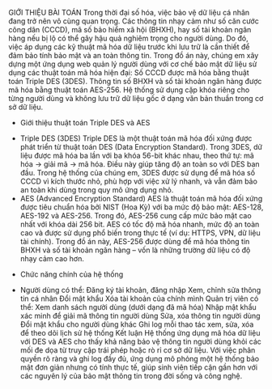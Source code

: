 GIỚI THIỆU BÀI TOÁN
    Trong thời đại số hóa, việc bảo vệ dữ liệu cá nhân đang trở nên vô cùng quan trọng. Các thông tin nhạy cảm như số căn cước công dân (CCCD), mã số bảo hiểm xã hội (BHXH), hay số tài khoản ngân hàng nếu bị lộ có  thể gây hậu quả nghiêm trọng cho người dùng. Do đó, việc áp dụng các kỹ thuật mã hóa dữ liệu trước khi lưu trữ là cần thiết để đảm bảo tính bảo mật và an toàn thông tin.
    Trong đồ án này, chúng em xây dựng một ứng dụng web quản lý người dùng với cơ chế bảo mật dữ liệu sử dụng các thuật toán mã hóa hiện đại:
    Số CCCD được mã hóa bằng thuật toán Triple DES (3DES).
    Thông tin số BHXH và số tài khoản ngân hàng được mã hóa bằng thuật toán AES-256.
    Hệ thống sử dụng cặp khóa riêng cho từng người dùng và không lưu trữ dữ liệu gốc ở dạng văn bản thuần trong cơ sở dữ liệu.
+ Giới thiệu thuật toán Triple DES và AES
- Triple DES (3DES)
    Triple DES là một thuật toán mã hóa đối xứng được phát triển từ thuật toán DES (Data Encryption Standard). Trong 3DES, dữ liệu được mã hóa ba lần với ba khóa 56-bit khác nhau, theo thứ tự: mã hóa → giải mã → mã hóa. Điều này giúp tăng độ an toàn so với DES ban đầu.
    Trong hệ thống của chúng em, 3DES được sử dụng để mã hóa số CCCD vì kích thước nhỏ, phù hợp với việc xử lý nhanh, và vẫn đảm bảo an toàn khi dùng trong quy mô ứng dụng nhỏ.
- AES (Advanced Encryption Standard)
    AES là thuật toán mã hóa đối xứng được tiêu chuẩn hóa bởi NIST (Hoa Kỳ) với ba mức độ bảo mật: AES-128, AES-192 và AES-256. Trong đó, AES-256 cung cấp mức bảo mật cao nhất với khóa dài 256 bit.
    AES có tốc độ mã hóa nhanh, mức độ an toàn cao và được sử dụng phổ biến trong thực tế (ví dụ: HTTPS, VPN, dữ liệu tài chính). Trong đồ án này, AES-256 được dùng để mã hóa thông tin BHXH và số tài khoản ngân hàng – vốn là những trường dữ liệu có độ nhạy cảm cao hơn.
+ Chức năng chính của hệ thống
- Người dùng có thể:
    Đăng ký tài khoản, đăng nhập
    Xem, chỉnh sửa thông tin cá nhân
    Đổi mật khẩu
    Xóa tài khoản của chính mình
    Quản trị viên có thể:
    Xem danh sách người dùng (dưới dạng đã mã hóa)
    Nhập mật khẩu xác minh để giải mã thông tin người dùng
    Sửa, xóa thông tin người dùng
    Đổi mật khẩu cho người dùng khác
    Ghi log mỗi thao tác xem, sửa, xóa để theo dõi lịch sử hệ thống
Kết luận
    Hệ thống ứng dụng mã hóa dữ liệu với DES và AES cho thấy khả năng bảo vệ thông tin người dùng khỏi các mối đe dọa từ truy cập trái phép hoặc rò rỉ cơ sở dữ liệu. Với việc phân quyền rõ ràng và ghi log đầy đủ, ứng dụng mô phỏng một hệ thống bảo mật đơn giản nhưng có tính thực tế, giúp sinh viên tiếp cận gần hơn với các nguyên lý của bảo mật thông tin trong đời sống và công nghệ.
